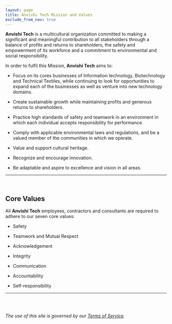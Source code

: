 ```yaml
---
layout: page
title: Anvishi Tech Mission and Values
exclude_from_nav: true
---
```


**Anvishi Tech** is a multicultural organization committed to making a significant and meaningful contribution to all stakeholders through a balance of profits and returns to shareholders, the safety and empowerment of its workforce and a commitment to environmental and social responsibility.

In order to fulfil this Mission, **Anvishi Tech** aims to:

+ Focus on its cores businesses of Information technology, Biotechnology and Technical Textiles, while continuing to look for opportunities to expand each of the businesses as well as venture into new technology domains.

+ Create sustainable growth while maintaining profits and generous returns to shareholders.

+ Practice high standards of safety and teamwork in an environment in which each individual accepts responsibility for performance.

+ Comply with applicable environmental laws and regulations, and be a valued member of the communities in which we operate.

+ Value and support cultural heritage.

+ Recognize and encourage innovation.

+ Be adaptable and aspire to excellence and vision in all areas.

___
<br>

## Core Values

All **Anvishi Tech** employees, contractors and consultants are required to adhere to our seven core values:

+ Safety

+ Teamwork and Mutual Respect

+ Acknowledgement

+ Integrity

+ Communication

+ Accountability

+ Self-responsibility

___
<br><br>


*The use of this site is governed by our [Terms of Service](/misc/termsofservice/).*